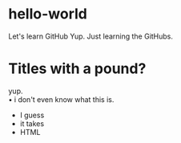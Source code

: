 # hello-world
Let's learn GitHub
Yup. Just learning the GitHubs.
# Titles with a pound?
yup.
<br>
• i don't even know what this is.
<ul>
  <li>I guess</li>
  <li>it takes</li>
  <li>HTML</li>
</ul>
